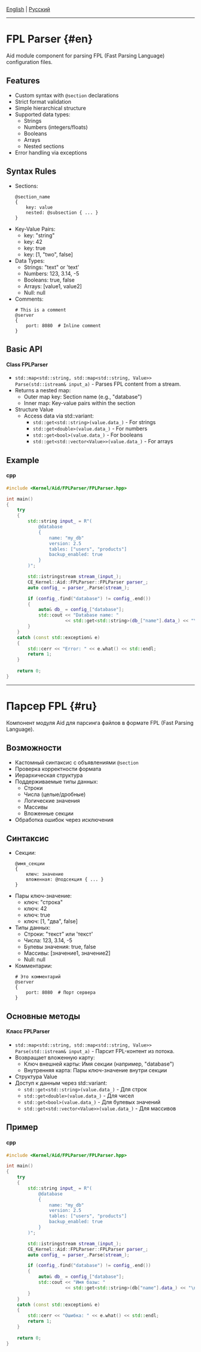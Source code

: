 [English](#en) | [Русский](#ru)

---
# FPL Parser {#en}
Aid module component for parsing FPL (Fast Parsing Language) configuration files.

## Features
- Custom syntax with ```@section``` declarations
- Strict format validation
- Simple hierarchical structure
- Supported data types:
    - Strings
    - Numbers (integers/floats)
    - Booleans
    - Arrays
    - Nested sections
- Error handling via exceptions

## Syntax Rules
- Sections:
    ```
    @section_name 
    {
        key: value  
        nested: @subsection { ... }
    }
    ```
- Key-Value Pairs:
    - key: "string"
    - key: 42
    - key: true
    - key: [1, "two", false]
- Data Types:
    - Strings: "text" or 'text'
    - Numbers: 123, 3.14, -5
    - Booleans: true, false
    - Arrays: [value1, value2]
    - Null: null
- Comments:
    ```
    # This is a comment  
    @server 
    {  
        port: 8080  # Inline comment  
    }  
    ```

## Basic API
#### Class FPLParser
- ```std::map<std::string, std::map<std::string, Value>> Parse(std::istream& input_a)``` - Parses FPL content from a stream. 
- Returns a nested map:
    - Outer map key: Section name (e.g., "database")
    - Inner map: Key-value pairs within the section
- Structure Value
    - Access data via std::variant:
        - ```std::get<std::string>(value.data_)``` - For strings
        - ```std::get<double>(value.data_)``` - For numbers
        - ```std::get<bool>(value.data_)``` - For booleans
        - ```std::get<std::vector<Value>>(value.data_)``` - For arrays
        
## Example
#### cpp
```cpp
#include <Kernel/Aid/FPLParser/FPLParser.hpp>  

int main() 
{  
    try 
    {  
        std::string input_ = R"(  
            @database 
            {  
                name: "my_db"  
                version: 2.5  
                tables: ["users", "products"]  
                backup_enabled: true  
            }  
        )";  

        std::istringstream stream_(input_);  
        CE_Kernel::Aid::FPLParser::FPLParser parser_;  
        auto config_ = parser_.Parse(stream_);  

        if (config_.find("database") != config_.end()) 
        {  
            auto& db_ = config_["database"];  
            std::cout << "Database name: "  
                      << std::get<std::string>(db_["name"].data_) << "\n";  
        }  
    } 
    catch (const std::exception& e) 
    {  
        std::cerr << "Error: " << e.what() << std::endl;  
        return 1;  
    }  
    
    return 0;  
}  
```

---

# Парсер FPL {#ru}
Компонент модуля Aid для парсинга файлов в формате FPL (Fast Parsing Language).

## Возможности
- Кастомный синтаксис с объявлениями ```@section```
- Проверка корректности формата
- Иерархическая структура
- Поддерживаемые типы данных:
    - Строки
    - Числа (целые/дробные)
    - Логические значения
    - Массивы
    - Вложенные секции
- Обработка ошибок через исключения

## Синтаксис
- Секции:
    ```
    @имя_секции 
    {  
        ключ: значение  
        вложенная: @подсекция { ... }  
    }  
    ```
- Пары ключ-значение:
    - ключ: "строка" 
    - ключ: 42 
    - ключ: true 
    - ключ: [1, "два", false]
- Типы данных:
    - Строки: "текст" или 'текст'
    - Числа: 123, 3.14, -5
    - Булевы значения: true, false
    - Массивы: [значение1, значение2]
    - Null: null
- Комментарии:
    ```
    # Это комментарий  
    @server 
    {  
        port: 8080  # Порт сервера  
    }  
    ```
    
## Основные методы
#### Класс FPLParser
- ```std::map<std::string, std::map<std::string, Value>> Parse(std::istream& input_a)``` - Парсит FPL-контент из потока. 
- Возвращает вложенную карту:
    - Ключ внешней карты: Имя секции (например, "database")
    - Внутренняя карта: Пары ключ-значение внутри секции
- Структура Value
- Доступ к данным через std::variant:
    - ```std::get<std::string>(value.data_)``` - Для строк 
    - ```std::get<double>(value.data_)``` - Для чисел 
    - ```std::get<bool>(value.data_)``` - Для булевых значений 
    - ```std::get<std::vector<Value>>(value.data_)``` - Для массивов
    
## Пример
#### cpp
```cpp
#include <Kernel/Aid/FPLParser/FPLParser.hpp>  

int main() 
{  
    try 
    {  
        std::string input_ = R"(  
            @database 
            {  
                name: "my_db"  
                version: 2.5  
                tables: ["users", "products"]  
                backup_enabled: true  
            }  
        )";  

        std::istringstream stream_(input_);  
        CE_Kernel::Aid::FPLParser::FPLParser parser_;  
        auto config_ = parser_.Parse(stream_);  

        if (config_.find("database") != config_.end()) 
        {  
            auto& db_ = config_["database"];  
            std::cout << "Имя базы: "  
                      << std::get<std::string>(db["name"].data_) << "\n";  
        }  
    } 
    catch (const std::exception& e) 
    {  
        std::cerr << "Ошибка: " << e.what() << std::endl;  
        return 1;  
    }
    
    return 0;  
}  
```
